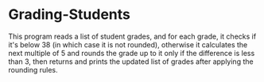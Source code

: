 # Grading-Students

This program reads a list of student grades, and for each grade, it checks if it's below 38 (in which case it is not rounded), otherwise it calculates the next multiple of 5 and rounds the grade up to it only if the difference is less than 3, then returns and prints the updated list of grades after applying the rounding rules.
